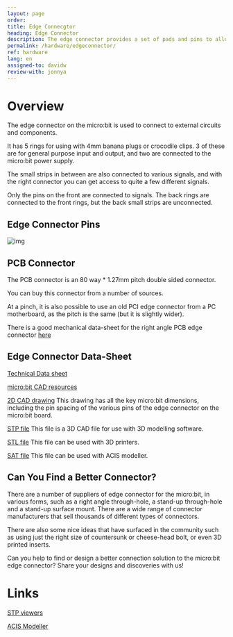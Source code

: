 ```yaml
---
layout: page
order:
title: Edge Connecgtor
heading: Edge Connector
description: The edge connector provides a set of pads and pins to allow interfacing to other circuits and components.
permalink: /hardware/edgeconnector/
ref: hardware
lang: en
assigned-to: davidw
review-with: jonnya
---
```



# Overview

The edge connector on the micro:bit is used to connect to external circuits and components.

It has 5 rings for using with 4mm banana plugs or crocodile clips. 3 of these are for
general purpose input and output, and two are connected to the micro:bit power supply.

The small strips in between are also connected to various signals, and with the right connector
you can get access to quite a few different signals.

Only the pins on the front are connected to signals. The back rings are connected to the
front rings, but the back small strips are unconnected.


## Edge Connector Pins

![img](https://developer.mbed.org/media/uploads/JonnyA/600xNxmicrobit_platform_image_2.png.pagespeed.ic.uXq2rT5rpA.png)


## PCB Connector

The PCB connector is an 80 way * 1.27mm pitch double sided connector.

You can buy this connector from a number of sources.

At a pinch, it is also possible to use an old PCI edge connector from a PC motherboard,
as the pitch is the same (but it is slightly wider).

There is a good mechanical data-sheet for the right angle PCB edge connector
[here](http://resources.coolcomponents.co.uk/CONNECTORS/10156.pdf)


## Edge Connector Data-Sheet

[Technical Data sheet](../edgeconnector_ds/)

[micro:bit CAD resources](https://www.kitronik.co.uk/blog/bbc-microbit-cad-resources/)

[2D CAD drawing](https://www.kitronik.co.uk/pdf/bbc_microbit_mechanical_datasheet_V2.pdf)
This drawing has all the key micro:bit dimensions, including the pin spacing of the
various pins of the edge connector on the micro:bit board.

[STP file](https://www.kitronik.co.uk/zip/Microbit_STEP.zip) This file is a 3D CAD
file for use with 3D modelling software.

[STL file](https://www.kitronik.co.uk/zip/Microbit_STL.zip) This file can be used
with 3D printers.

[SAT file](https://www.kitronik.co.uk/zip/Microbit_SAT.zip) This file can be used
with ACIS modeller.


## Can You Find a Better Connector?

There are a number of suppliers of edge connector for the micro:bit, in various forms,
such as a right angle through-hole, a stand-up through-hole and a stand-up surface
mount. There are a wide range of connector manufacturers that sell thousands of
different types of connectors.

There are also some nice ideas that have surfaced in the community such as using just
the right size of countersunk or cheese-head bolt, or even 3D printed inserts.

Can you help to find or design a better connection solution to the micro:bit
edge connector? Share your designs and discoveries with us!


# Links

[STP viewers](http://3d-viewers.com/step-viewer.html)

[ACIS Modeller](http://www.spatial.com/products/3d-acis-modeling)
